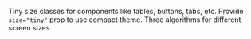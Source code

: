 Tiny size classes for components like tables, buttons, tabs, etc. Provide `size="tiny"` prop to use compact theme. Three algorithms for different screen sizes.

